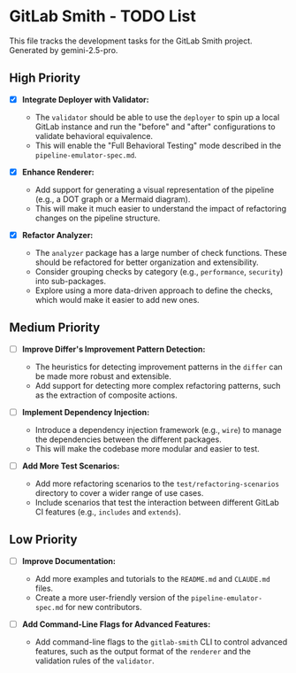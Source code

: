 # GitLab Smith - TODO List

This file tracks the development tasks for the GitLab Smith project. Generated
by gemini-2.5-pro.

## High Priority

- [x] **Integrate Deployer with Validator:**
  - The `validator` should be able to use the `deployer` to spin up a local GitLab instance and run the "before" and "after" configurations to validate behavioral equivalence.
  - This will enable the "Full Behavioral Testing" mode described in the `pipeline-emulator-spec.md`.

- [x] **Enhance Renderer:**
  - Add support for generating a visual representation of the pipeline (e.g., a DOT graph or a Mermaid diagram).
  - This will make it much easier to understand the impact of refactoring changes on the pipeline structure.

- [x] **Refactor Analyzer:**
  - The `analyzer` package has a large number of check functions. These should be refactored for better organization and extensibility.
  - Consider grouping checks by category (e.g., `performance`, `security`) into sub-packages.
  - Explore using a more data-driven approach to define the checks, which would make it easier to add new ones.

## Medium Priority

- [ ] **Improve Differ's Improvement Pattern Detection:**
  - The heuristics for detecting improvement patterns in the `differ` can be made more robust and extensible.
  - Add support for detecting more complex refactoring patterns, such as the extraction of composite actions.

- [ ] **Implement Dependency Injection:**
  - Introduce a dependency injection framework (e.g., `wire`) to manage the dependencies between the different packages.
  - This will make the codebase more modular and easier to test.

- [ ] **Add More Test Scenarios:**
  - Add more refactoring scenarios to the `test/refactoring-scenarios` directory to cover a wider range of use cases.
  - Include scenarios that test the interaction between different GitLab CI features (e.g., `includes` and `extends`).

## Low Priority

- [ ] **Improve Documentation:**
  - Add more examples and tutorials to the `README.md` and `CLAUDE.md` files.
  - Create a more user-friendly version of the `pipeline-emulator-spec.md` for new contributors.

- [ ] **Add Command-Line Flags for Advanced Features:**
  - Add command-line flags to the `gitlab-smith` CLI to control advanced features, such as the output format of the `renderer` and the validation rules of the `validator`.
